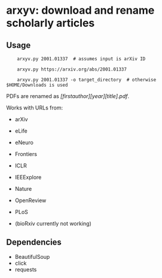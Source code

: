 # arxyv: download and rename scholarly articles

## Usage

        arxyv.py 2001.01337  # assumes input is arXiv ID

        arxyv.py https://arxiv.org/abs/2001.01337

        arxyv.py 2001.01337 -o target_directory  # otherwise $HOME/Downloads is used

PDFs are renamed as *[firstauthor]_[year]_[title].pdf*.

Works with URLs from:

* arXiv
* eLife
* eNeuro
* Frontiers
* ICLR
* IEEExplore
* Nature
* OpenReview
* PLoS

* (bioRxiv currently not working)

## Dependencies

* BeautifulSoup
* click
* requests
